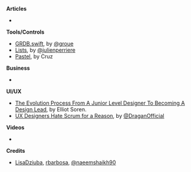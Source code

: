
**Articles**

*


**Tools/Controls**

* [GRDB.swift](https://github.com/groue/GRDB.swift), by [@groue](https://twitter.com/groue)
* [Lists](https://github.com/jperriere/Lists), by [@julienperriere](https://twitter.com/julienperriere)
* [Pastel](https://github.com/cruisediary/Pastel), by Cruz

**Business**

*

**UI/UX**

* [The Evolution Process From A Junior Level Designer To Becoming A Design Lead](https://uxdesign.cc/the-evolution-process-from-a-junior-level-designer-to-becoming-a-design-lead-5cde5fe1668c), by Elliot Soren.
* [UX Designers Hate Scrum for a Reason](http://kovacevic.io/ux-designers-hate-scrum-for-a-reason.html), by [@DraganOfficial](https://twitter.com/DraganOfficial)

**Videos**

*

**Credits**

* [LisaDziuba](https://github.com/LisaDziuba), [rbarbosa](https://github.com/rbarbosa), [@naeemshaikh90](https://github.com/naeemshaikh90)
